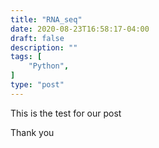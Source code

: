 ```yaml
---
title: "RNA_seq"
date: 2020-08-23T16:58:17-04:00
draft: false
description: ""
tags: [
    "Python",
]
type: "post"
---
```


This is the test for our post

Thank you



